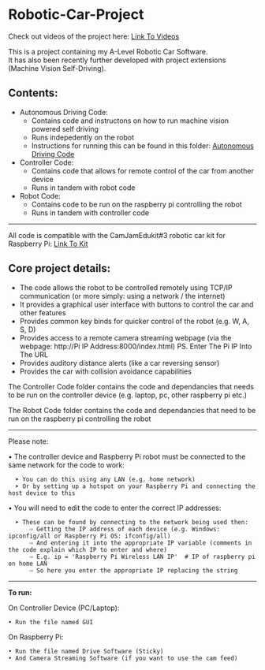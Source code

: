 # Robotic-Car-Project
Check out videos of the project here:
[Link To Videos](https://www.youtube.com/playlist?list=PLHoIQlim7XeMg7k2U5ViysfKgm1ALXoZM)  

This is a project containing my A-Level Robotic Car Software.  
It has also been recently further developed with project extensions (Machine Vision Self-Driving).  

## Contents:
- Autonomous Driving Code:
    - Contains code and instructons on how to run machine vision powered self driving
    - Runs indepedently on the robot
    - Instructions for running this can be found in this folder: [Autonomous Driving Code](https://github.com/Starman7312/Robotic-Car-Project/tree/56b54ca292cf28c081ea07b429025635f6fe47ab/Autonomous%20Driving%20Code)
- Controller Code:
    - Contains code that allows for remote control of the car from another device
    - Runs in tandem with robot code
- Robot Code:
    - Contains code to be run on the raspberry pi controlling the robot
    - Runs in tandem with controller code
  
-----------------------------------------------------

All code is compatible with the CamJamEdukit#3 robotic car kit for Raspberry Pi: [Link To Kit](https://camjam.me/?page_id=1035)  

## Core project details:
- The code allows the robot to be controlled remotely using TCP/IP communication (or more simply: using a network / the internet)
- It provides a graphical user interface with buttons to control the car and other features
- Provides common key binds for quicker control of the robot (e.g. W, A, S, D)
- Provides access to a remote camera streaming webpage (via the webpage: http://Pi IP Address:8000/index.html) PS. Enter The Pi IP Into The URL
- Provides auditory distance alerts (like a car reversing sensor)
- Provides the car with collision avoidance capabilities

The Controller Code folder contains the code and dependancies that needs to be run on the controller device (e.g. laptop, pc, other raspberry pi etc.)

The Robot Code folder contains the code and dependancies that need to be run on the raspberry pi controlling the robot

------------------------------------------------------------------------------------------------------------------------

Please note:

  • The controller device and Raspberry Pi robot must be connected to the same network for the code to work:
  
      ➤ You can do this using any LAN (e.g. home network)
      ➤ Or by setting up a hotspot on your Raspberry Pi and connecting the host device to this
      
      
  • You will need to edit the code to enter the correct IP addresses:
  
      ➤ These can be found by connecting to the network being used then:
          ⇨ Getting the IP address of each device (e.g. Windows: ipconfig/all or Raspberry Pi OS: ifconfig/all)
          ⇨ And entering it into the appropriate IP variable (comments in the code explain which IP to enter and where)
          ⇨ E.g. ip = 'Raspberry Pi Wireless LAN IP'  # IP of raspberry pi on home LAN
          ⇨ So here you enter the appropriate IP replacing the string

-----------------------------------------------------------------------------------------------------------------------

**To run:**

On Controller Device (PC/Laptop):

    • Run the file named GUI

On Raspberry Pi:

    • Run the file named Drive Software (Sticky)
    • And Camera Streaming Software (if you want to use the cam feed)
